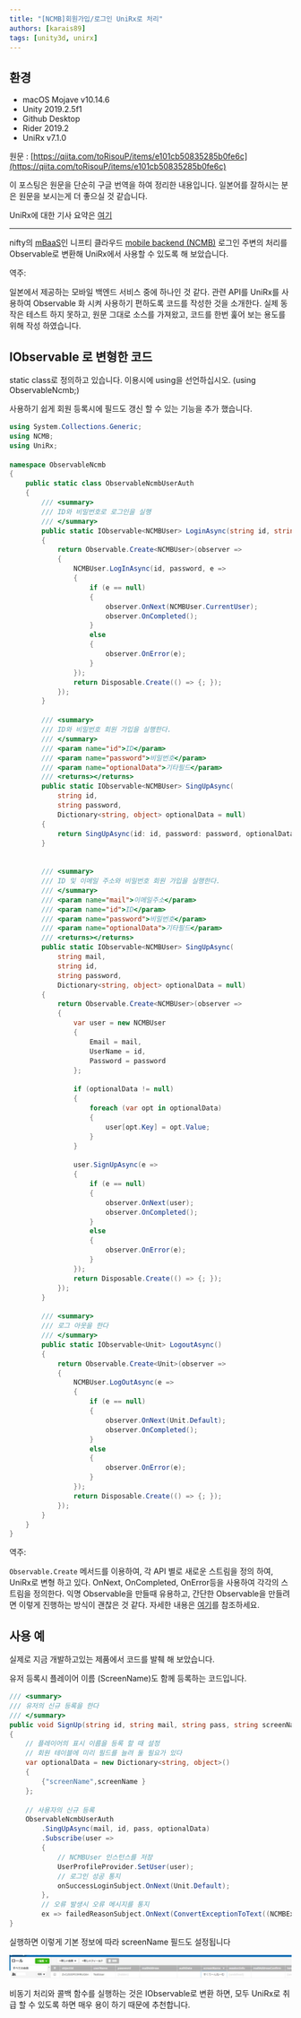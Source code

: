 ```yaml
---
title: "[NCMB]회원가입/로그인 UniRx로 처리"
authors: [karais89]
tags: [unity3d, unirx]
---
```


## 환경

- macOS Mojave v10.14.6
- Unity 2019.2.5f1
- Github Desktop
- Rider 2019.2
- UniRx v7.1.0

원문 : [https://qiita.com/toRisouP/items/e101cb50835285b0fe6c](https://qiita.com/toRisouP/items/e101cb50835285b0fe6c)

이 포스팅은 원문을 단순히 구글 번역을 하여 정리한 내용입니다. 일본어를 잘하시는 분은 원문을 보시는게 더 좋으실 것 같습니다. 

UniRx에 대한 기사 요약은 [여기](https://qiita.com/toRisouP/items/48b9fa25df64d3c6a392)

---

nifty의 [mBaaS](https://en.wikipedia.org/wiki/Mobile_backend_as_a_service)인 니프티 클라우드 [mobile backend (NCMB)](https://mbaas.nifcloud.com) 로그인  주변의 처리를 Observable로 변환해 UniRx에서 사용할 수 있도록 해 보았습니다.

역주:

일본에서 제공하는 모바일 백엔드 서비스 중에 하나인 것 같다. 관련 API를 UniRx를 사용하여 Observable 화 시켜 사용하기 편하도록 코드를 작성한 것을 소개한다. 실제 동작은 테스트 하지 못하고, 원문 그대로 소스를 가져왔고, 코드를 한번 훑어 보는 용도를 위해 작성 하였습니다.

## IObservable 로 변형한 코드

static class로 정의하고 있습니다. 이용시에 using을 선언하십시오. (using ObservableNcmb;)

사용하기 쉽게 회원 등록시에 필드도 갱신 할 수 있는 기능을 추가 했습니다.
```cs
using System.Collections.Generic;
using NCMB;
using UniRx;

namespace ObservableNcmb
{
    public static class ObservableNcmbUserAuth
    {
        /// <summary>
        /// ID와 비밀번호로 로그인을 실행
        /// </summary>
        public static IObservable<NCMBUser> LoginAsync(string id, string password)
        {
            return Observable.Create<NCMBUser>(observer =>
            {
                NCMBUser.LogInAsync(id, password, e =>
                {
                    if (e == null)
                    {
                        observer.OnNext(NCMBUser.CurrentUser);
                        observer.OnCompleted();
                    }
                    else
                    {
                        observer.OnError(e);
                    }
                });
                return Disposable.Create(() => {; });
            });
        }

        /// <summary>
        /// ID와 비밀번호 회원 가입을 실행한다.
        /// </summary>
        /// <param name="id">ID</param>
        /// <param name="password">비밀번호</param>
        /// <param name="optionalData">기타필드</param>
        /// <returns></returns>
        public static IObservable<NCMBUser> SingUpAsync(
            string id,
            string password,
            Dictionary<string, object> optionalData = null)
        {
            return SingUpAsync(id: id, password: password, optionalData: optionalData, mail: null);
        }


        /// <summary>
        /// ID 및 이메일 주소와 비밀번호 회원 가입을 실행한다.
        /// </summary>
        /// <param name="mail">이메일주소</param>
        /// <param name="id">ID</param>
        /// <param name="password">비밀번호</param>
        /// <param name="optionalData">기타필드</param>
        /// <returns></returns>
        public static IObservable<NCMBUser> SingUpAsync(
            string mail,
            string id,
            string password,
            Dictionary<string, object> optionalData = null)
        {
            return Observable.Create<NCMBUser>(observer =>
            {
                var user = new NCMBUser
                {
                    Email = mail,
                    UserName = id,
                    Password = password
                };

                if (optionalData != null)
                {
                    foreach (var opt in optionalData)
                    {
                        user[opt.Key] = opt.Value;
                    }
                }

                user.SignUpAsync(e =>
                {
                    if (e == null)
                    {
                        observer.OnNext(user);
                        observer.OnCompleted();
                    }
                    else
                    {
                        observer.OnError(e);
                    }
                });
                return Disposable.Create(() => {; });
            });
        }

        /// <summary>
        /// 로그 아웃을 한다
        /// </summary>
        public static IObservable<Unit> LogoutAsync()
        {
            return Observable.Create<Unit>(observer =>
            {
                NCMBUser.LogOutAsync(e =>
                {
                    if (e == null)
                    {
                        observer.OnNext(Unit.Default);
                        observer.OnCompleted();
                    }
                    else
                    {
                        observer.OnError(e);
                    }
                });
                return Disposable.Create(() => {; });
            });
        }
    }
}
```

역주:

`Observable.Create` 메서드를 이용하여, 각 API 별로 새로운 스트림을 정의 하여, UniRx로 변형 하고 있다. OnNext, OnCompleted, OnError등을 사용하여 각각의 스트림을 정의한다. 익명 Observable을 만들때 유용하고, 간단한 Observable을 만들려면 이렇게 진행하는 방식이 괜찮은 것 같다. 자세한 내용은 [여기](https://qiita.com/toRisouP/items/86fea641982e6e16dac6#observablecreate)를 참조하세요.

## 사용 예

실제로 지금 개발하고있는 제품에서 코드를 발췌 해 보았습니다.

유저 등록시 플레이어 이름 (ScreenName)도 함께 등록하는 코드입니다.
```cs
/// <summary>
/// 유저의 신규 등록을 한다
/// </summary>
public void SignUp(string id, string mail, string pass, string screenName)
{
    // 플레이어의 표시 이름을 등록 할 때 설정
    // 회원 테이블에 미리 필드를 늘려 둘 필요가 있다
    var optionalData = new Dictionary<string, object>()
    {
        {"screenName",screenName }
    };

    // 사용자의 신규 등록
    ObservableNcmbUserAuth
        .SingUpAsync(mail, id, pass, optionalData)
        .Subscribe(user =>
        {
            // NCMBUser 인스턴스를 저장
            UserProfileProvider.SetUser(user);
            // 로그인 성공 통지
            onSuccessLoginSubject.OnNext(Unit.Default);
        },
        // 오류 발생시 오류 메시지를 통지
        ex => failedReasonSubject.OnNext(ConvertExceptionToText((NCMBException)ex)));
}
```

실행하면 이렇게 기본 정보에 따라 screenName 필드도 설정됩니다

![](./2019-10-29-1.jpeg)

비동기 처리와 콜백 함수를 실행하는 것은 IObservable로 변환 하면, 모두 UniRx로 취급 할 수 있도록 하면 매우 용이 하기 때문에 추천합니다.